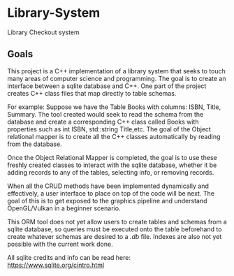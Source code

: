# Library-System
Library Checkout system

## Goals
This project is a C++ implementation of a library system that seeks to touch many areas of computer science and programming.
The goal is to create an interface between a sqlite database and C++. One part of the project creates C++ class files that map
directly to table schemas.

For example:
  Suppose we have the Table Books with columns: ISBN, Title, Summary. The tool created would seek to read the schema
  from the database and create a corresponding C++ class called Books with properties such as int ISBN, std::string Title,etc.
  The goal of the Object relational mapper is to create all the C++ classes automatically by reading from the database.
  
Once the Object Relational Mapper is completed, the goal is to use these freshly created classes to interact with the sqlite database,
whether it be adding records to any of the tables, selecting info, or removing records.

When all the CRUD methods have been implemented dynamically and effectively, a user interface to place on top of the code will be
next. The goal of this is to get exposed to the graphics pipeline and understand OpenGL/Vulkan in a beginner scenario.

This ORM tool does not yet allow users to create tables and schemas from a sqlite database, so queries must be executed onto the table
beforehand to create whatever schemas are desired to a *.db* file. Indexes are also not yet possible with the current work done.

All sqlite credits and info can be read here: https://www.sqlite.org/cintro.html
